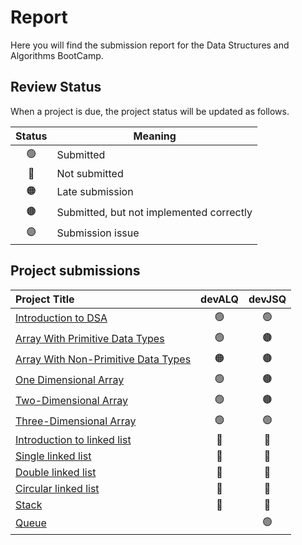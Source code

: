 # Report
Here you will find the submission report for the Data Structures and Algorithms BootCamp.

## Review Status
When a project is due, the project status will be updated as follows.

|     Status       |      Meaning      |
|:------------:|------------|
| 🟢 | Submitted|
| 🔴 | Not submitted|
| 🟠 | Late submission |
| 🟤 | Submitted, but not implemented correctly |
| 🟣 | Submission issue |


## Project submissions 
|Project Title | devALQ | devJSQ |
|:-----------|:-------------:|:------:|
|[Introduction to DSA](https://github.com/SAFCSP-Team/data-structures-and-algorithms-bootcamp/blob/main/data-structures-and-algorithms-101/01-introduction/01-introduction-to-data-structures-and-algorithms/01-introduction-to-data-structures-and-algorithms.md#projects)|🟢|🟢|
|[Array With Primitive Data Types](https://github.com/SAFCSP-Team/array-with-primitive-data-type) | 🟢 | 🟤 |
|[Array With Non-Primitive Data Types](https://github.com/SAFCSP-Team/array-with-non-primitive-data-type) | 🟠 | 🟤 |
|[One Dimensional Array](https://github.com/SAFCSP-Team/one-dimensional-arrays) | 🟢 | 🟤 |
|[Two-Dimensional Array](https://github.com/SAFCSP-Team/two-dimensional-array)| 🟢 | 🟤 |
|[Three-Dimensional Array](https://github.com/SAFCSP-Team/three-dimensional-array)| 🟢 | 🟢 |
|[Introduction to linked list](https://github.com/SAFCSP-Team/Introduction-to-linked-list)| 🔴 | 🔴 |
|[Single linked list](https://github.com/SAFCSP-Team/single-linked-list)| 🔴 | 🔴 |
|[Double linked list](https://github.com/SAFCSP-Team/double-linked-list)| 🔴 | 🔴 |
|[Circular linked list](https://github.com/SAFCSP-Team/circular-linked-list)| 🔴 | 🔴 |
|[Stack](https://github.com/SAFCSP-Team/stack)|🔴|🔴|
|[Queue](https://github.com/SAFCSP-Team/introduction-to-queue-project)||🟢|



